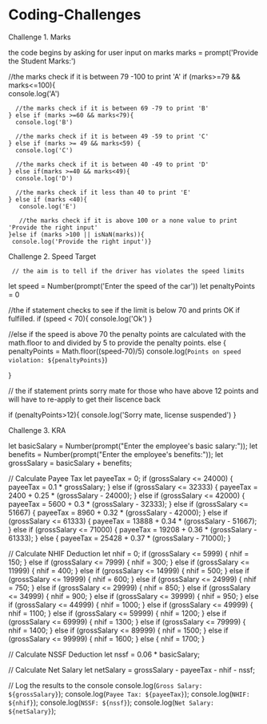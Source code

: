 # Coding-Challenges

Challenge 1. Marks

 the code begins by asking for user input on marks
  marks = prompt('Provide the Student Marks:')

  //the marks check if it is between 79 -100 to print 'A'
    if (marks>=79 && marks<=100){  
      console.log('A')

      //the marks check if it is between 69 -79 to print 'B'
    } else if (marks >=60 && marks<79){  
      console.log('B')

      //the marks check if it is between 49 -59 to print 'C'
    } else if (marks >= 49 && marks<59) {   
      console.log('C')

      //the marks check if it is between 40 -49 to print 'D'
    } else if(marks >=40 && marks<49){   
      console.log('D') 

      //the marks check if it less than 40 to print 'E'
    } else if (marks <40){    
       console.log('E')

       //the marks check if it is above 100 or a none value to print 'Provide the right input'
    }else if (marks >100 || isNaN(marks)){  
     console.log('Provide the right input')}



 Challenge 2. Speed Target

     // the aim is to tell if the driver has violates the speed limits
let speed = Number(prompt('Enter the speed of the car'))
let penaltyPoints = 0


//the if statement checks to see if the limit is below 70 and prints OK if fulfilled.
if (speed < 70){
  console.log('Ok')
}

  //else if the speed is above 70 the penalty points are calculated with the math.floor to and divided by 5 to provide the penalty points.
else {
  penaltyPoints = Math.floor((speed-70)/5)
  console.log(`Points on speed violation: ${penaltyPoints}`)

}

// the if statement prints sorry mate for those who have above 12 points and will have to re-apply to get their liscence back

if (penaltyPoints>12){
  console.log('Sorry mate, license suspended')
}



Challenge 3. KRA

let basicSalary = Number(prompt("Enter the employee's basic salary:"));
let benefits = Number(prompt("Enter the employee's benefits:"));
let grossSalary = basicSalary + benefits;

// Calculate Payee Tax
let payeeTax = 0;
if (grossSalary <= 24000) {
  payeeTax = 0.1 * grossSalary;
} else if (grossSalary <= 32333) {
  payeeTax = 2400 + 0.25 * (grossSalary - 24000);
} else if (grossSalary <= 42000) {
  payeeTax = 5600 + 0.3 * (grossSalary - 32333);
} else if (grossSalary <= 51667) {
  payeeTax = 8960 + 0.32 * (grossSalary - 42000);
} else if (grossSalary <= 61333) {
  payeeTax = 13888 + 0.34 * (grossSalary - 51667);
} else if (grossSalary <= 71000) {
  payeeTax = 19208 + 0.36 * (grossSalary - 61333);
} else {
  payeeTax = 25428 + 0.37 * (grossSalary - 71000);
}

// Calculate NHIF Deduction
let nhif = 0;
if (grossSalary <= 5999) {
  nhif = 150;
} else if (grossSalary <= 7999) {
  nhif = 300;
} else if (grossSalary <= 11999) {
  nhif = 400;
} else if (grossSalary <= 14999) {
  nhif = 500;
} else if (grossSalary <= 19999) {
  nhif = 600;
} else if (grossSalary <= 24999) {
  nhif = 750;
} else if (grossSalary <= 29999) {
  nhif = 850;
} else if (grossSalary <= 34999) {
  nhif = 900;
} else if (grossSalary <= 39999) {
  nhif = 950;
} else if (grossSalary <= 44999) {
  nhif = 1000;
} else if (grossSalary <= 49999) {
  nhif = 1100;
} else if (grossSalary <= 59999) {
  nhif = 1200;
} else if (grossSalary <= 69999) {
  nhif = 1300;
} else if (grossSalary <= 79999) {
  nhif = 1400;
} else if (grossSalary <= 89999) {
  nhif = 1500;
} else if (grossSalary <= 99999) {
  nhif = 1600;
} else {
  nhif = 1700;
}

// Calculate NSSF Deduction
let nssf = 0.06 * basicSalary;

// Calculate Net Salary
let netSalary = grossSalary - payeeTax - nhif - nssf;

// Log the results to the console
console.log(`Gross Salary: ${grossSalary}`);
console.log(`Payee Tax: ${payeeTax}`);
console.log(`NHIF: ${nhif}`);
console.log(`NSSF: ${nssf}`);
console.log(`Net Salary: ${netSalary}`);
